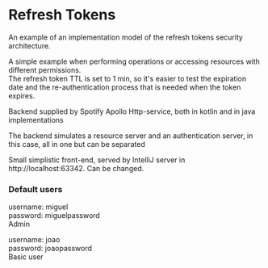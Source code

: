 # Refresh Tokens

An example of an implementation model of the refresh tokens security architecture.

A simple example when performing operations or accessing resources with different permissions.  
The refresh token TTL is set to 1 min, so it's easier to test the expiration date and the re-authentication process that is needed when the token expires.

Backend supplied by Spotify Apollo Http-service, both in kotlin and in java implementations

The backend simulates a resource server and an authentication server, in this case, all in one but can be separated 

Small simplistic front-end, served by IntelliJ server in http://localhost:63342. Can be changed.

### Default users

username: miguel  
password: miguelpassword  
Admin

username: joao  
password: joaopassword  
Basic user



